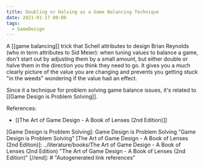 ```yaml
---
title: Doubling or Halving as a Game Balancing Technique
date: 2021-01-17 00:00
tags:
  - GameDesign 
---
```


A [[game balancing]] trick that Schell attributes to design Brian Reynolds (who in term attributes to Sid Meier): when tuning values to balance a game, don't start out by adjusting them by a small amount, but either double or halve them in the direction you think they need to go. It gives you a much clearly picture of the value you are changing and prevents you getting stuck "in the weeds" wondering if the value had an effect. 

Since it a technique for problem solving game balance issues, it's related to [[Game Design is Problem Solving]].

References:

* [[The Art of Game Design - A Book of Lenses (2nd Edition)]]

[//begin]: # "Autogenerated link references for markdown compatibility"
[Game Design is Problem Solving]: Game Design is Problem Solving "Game Design is Problem Solving"
[The Art of Game Design - A Book of Lenses (2nd Edition)]: ../literature/books/The Art of Game Design - A Book of Lenses (2nd Edition) "The Art of Game Design - A Book of Lenses (2nd Edition)"
[//end]: # "Autogenerated link references"